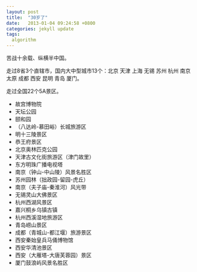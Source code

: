```yaml
---
layout: post
title:  "30岁了"
date:   2013-01-04 09:24:58 +0800
categories: jekyll update
tags:
  algorithm
---
```

苦战十余载、纵横半中国。

走过8省3个直辖市，国内大中型城市13个：北京 天津 上海 无锡 苏州 杭州 南京 太原 成都 西安 昆明 青岛 厦门。

走过全国22个5A景区。

- 故宫博物院
- 天坛公园
- 颐和园
- （八达岭-慕田峪）长城旅游区
- 明十三陵景区
- 恭王府景区
- 北京奥林匹克公园
- 天津古文化街旅游区（津门故里）
- 东方明珠广播电视塔
- 南京（钟山-中山陵）风景名胜区
- 苏州园林（拙政园-留园-虎丘）
- 南京（夫子庙-秦淮河）风光带
- 无锡灵山大佛景区
- 杭州西湖风景区
- 嘉兴桐乡乌镇古镇
- 杭州西溪湿地旅游区
- 青岛崂山景区
- 成都（青城山-都江堰）旅游景区
- 西安秦始皇兵马俑博物馆
- 西安华清池景区
- 西安（大雁塔-大唐芙蓉园）景区
- 厦门鼓浪屿风景名胜区
